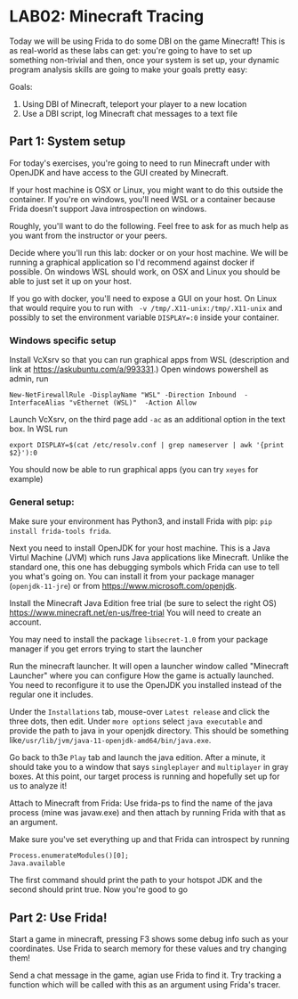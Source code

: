 LAB02: Minecraft Tracing
====

Today we will be using Frida to do some DBI on the game Minecraft! This is as
real-world as these labs can get: you're going to have to set up something
non-trivial and then, once your system is set up, your dynamic program analysis
skills are going to make your goals pretty easy:

Goals:
1) Using DBI of Minecraft, teleport your player to a new location
2) Use a DBI script, log Minecraft chat messages to a text file


## Part 1: System setup
For today's exercises, you're going to need
to run Minecraft under with OpenJDK and have access to the GUI created by Minecraft.

If your host machine is OSX or Linux, you might want to do this outside the container. If you're on windows, you'll need WSL or a container
because Frida doesn't support Java introspection on windows.

Roughly, you'll want to do the following. Feel free to ask for as much help as you want from the instructor or your peers.

Decide where you'll run this lab: docker or on your host machine.
We will be running a graphical application so I'd recommend against docker if possible. On windows WSL should work, on OSX and Linux you should be able to just set it up on your host.

If you go with docker, you'll need to expose a GUI on your host. On Linux that would require you to run with ` -v /tmp/.X11-unix:/tmp/.X11-unix` and possibly to set the 
environment variable `DISPLAY=:0` inside your container.

### Windows specific setup
Install VcXsrv so that you can run graphical apps from WSL (description and link at https://askubuntu.com/a/993331.)
Open windows powershell as admin, run
 ```
 New-NetFirewallRule -DisplayName "WSL" -Direction Inbound  -InterfaceAlias "vEthernet (WSL)"  -Action Allow
 ```
Launch VcXsrv, on the third page add `-ac` as an additional option in the text box.
In WSL run
```
export DISPLAY=$(cat /etc/resolv.conf | grep nameserver | awk '{print $2}'):0
```
You should now be able to run graphical apps (you can try `xeyes` for example)

### General setup:

Make sure your environment has Python3, and install Frida with pip: `pip install frida-tools frida`.

Next you need to install OpenJDK for your host machine.
This is a Java Virtul Machine (JVM) which runs Java applications like Minecraft.
Unlike the standard one, this one has debugging symbols which Frida can use to tell you what's going on.
You can install it from your package manager (`openjdk-11-jre`) or from https://www.microsoft.com/openjdk.

Install the Minecraft Java Edition free trial (be sure to select the right OS)
https://www.minecraft.net/en-us/free-trial
You will need to create an account.

You may need to install the package `libsecret-1.0` from your package manager if you get errors trying to start the launcher

Run the minecraft launcher. It will open a launcher window called "Minecraft Launcher" where you
can configure How the game is actually launched. You need to reconfigure it to use the OpenJDK you installed instead of the regular one it includes.

Under the `Installations` tab, mouse-over `Latest release` and click the three dots, then edit.
Under `more options` select `java executable` and provide the path to java in your openjdk directory. This should be something like`/usr/lib/jvm/java-11-openjdk-amd64/bin/java.exe`.


Go back to th3e `Play` tab and launch the java edition.
After a minute, it should take you to a window that says `singleplayer` and `multiplayer` in gray boxes. At this point, our target process is running and hopefully set up for us to analyze it!

Attach to Minecraft from Frida: Use frida-ps to find the name of the java process (mine was javaw.exe) and then attach by running Frida with that as an argument.

Make sure you've set everything up and that Frida can introspect by running
```
Process.enumerateModules()[0];
Java.available
```

The first command should print the path to your hotspot JDK and the second should print true. Now you're good to go


## Part 2: Use Frida!
Start a game in minecraft, pressing F3 shows some debug info such as your coordinates. Use Frida to search memory for these values and try changing them!

Send a chat message in the game, agian use Frida to find it. Try tracking a function which will be called with this as an argument using Frida's tracer.
